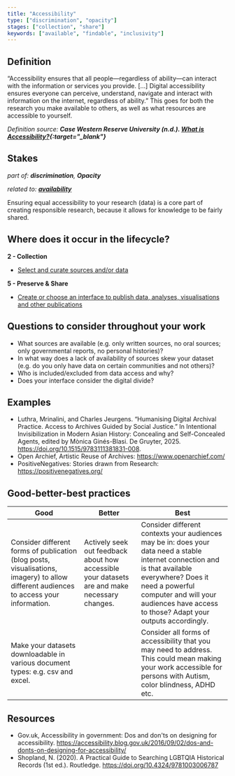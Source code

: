 ```yaml
---
title: "Accessibility"
type: ["discrimination", "opacity"]
stages: ["collection", "share"]
keywords: ["available", "findable", "inclusivity"]
---
```


## Definition
“Accessibility ensures that all people—regardless of ability—can interact with the information or services you provide. [...] Digital accessibility ensures everyone can perceive, understand, navigate and interact with information on the internet, regardless of ability.” This goes for both the research you make available to others, as well as what resources are accessible to yourself.

_Definition source: **Case Western Reserve University (n.d.). [What is Accessibility?](https://case.edu/accessibility/what-accessibility){:target="_blank"}**_


## Stakes
_part of: **discrimination**, **Opacity**_

_related to: [**availability**](/bias/types/availability)_

Ensuring equal accessibility to your research (data) is a core part of creating responsible research, because it allows for knowledge to be fairly shared.   

## Where does it occur in the lifecycle?

**2 - Collection**

- [Select and curate sources and/or data](/lifecycle/collection/#select-and-curate-sources-andor-data)


**5 - Preserve & Share**

- [Create or choose an interface to publish data, analyses, visualisations and other publications](/lifecycle/preserve-share/#create-or-choose-an-interface-to-publish-data-analyses-visualisations-and-other-publications)

## Questions to consider throughout your work
- What sources are available (e.g. only written sources, no oral sources; only governmental reports, no personal histories)? 
- In what way does a lack of availability of sources skew your dataset (e.g. do you only have data on certain communities and not others)?
- Who is included/excluded from data access and why? 
- Does your interface consider the digital divide?

## Examples
- Luthra, Mrinalini, and Charles Jeurgens. “Humanising Digital Archival Practice. Access to Archives Guided by Social Justice.” In Intentional Invisibilization in Modern Asian History: Concealing and Self-Concealed Agents, edited by Mònica Ginés-Blasi. De Gruyter, 2025. https://doi.org/10.1515/9783111381831-008.
- Open Archief, Artistic Reuse of Archives: https://www.openarchief.com/ 
- PositiveNegatives: Stories drawn from Research: https://positivenegatives.org/

## Good-better-best practices

| Good | Better | Best|
|---|---|---|
|Consider different forms of publication (blog posts, visualisations, imagery) to allow different audiences to access your information.| Actively seek out feedback about how accessible your datasets are and make necessary changes. | Consider different contexts your audiences may be in: does your data need a stable internet connection and is that available everywhere? Does it need a powerful computer and will your audiences have access to those? Adapt your outputs accordingly.|
| Make your datasets downloadable in various document types: e.g. csv and excel. | | Consider all forms of accessibility that you may need to address. This could mean making your work accessible for persons with Autism, color blindness, ADHD etc. |


## Resources
- Gov.uk, Accessibility in government: Dos and don'ts on designing for accessibility. https://accessibility.blog.gov.uk/2016/09/02/dos-and-donts-on-designing-for-accessibility/ 
- Shopland, N. (2020). A Practical Guide to Searching LGBTQIA Historical Records (1st ed.). Routledge. https://doi.org/10.4324/9781003006787
